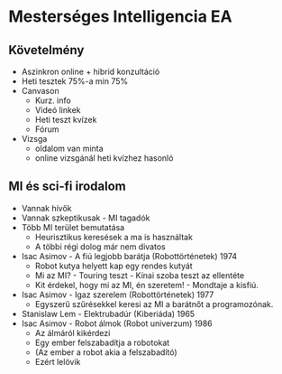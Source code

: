 # Mesterséges Intelligencia EA


## Követelmény
- Aszinkron online + hibrid konzultáció
- Heti tesztek 75%-a min 75%
- Canvason
    - Kurz. info
    - Videó linkek
    - Heti teszt kvízek
    - Fórum
- Vizsga
    - oldalom van minta
    - online vizsgánál heti kvízhez hasonló

## MI és sci-fi irodalom
- Vannak hívők
- Vannak szkeptikusak - MI tagadók
- Több MI terület bemutatása
    - Heurisztikus keresések a ma is használtak
    - A többi régi dolog már nem divatos
- Isac Asimov - A fiú legjobb barátja (Robottörténetek) 1974
    - Robot kutya helyett kap egy rendes kutyát
    - Mi az MI? - Touring teszt - Kínai szoba teszt az ellentéte
    - Kit érdekel, hogy mi az MI, én szeretem! - Mondtaje a kisfiú.
- Isac Asimov - Igaz szerelem (Robottörténetek) 1977
    - Egyszerű szűrésekkel keresi az MI a barátnőt a programozónak.
- Stanislaw Lem - Elektrubadúr (Kiberiáda) 1965
- Isac Asimov - Robot álmok (Robot univerzum) 1986
    - Az álmáról kikérdezi
    - Egy ember felszabadítja a robotokat
    - (Az ember a robot akia a felszabadító)
    - Ezért lelövik